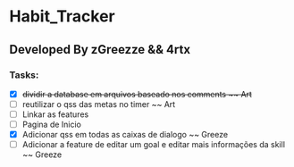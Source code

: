 # Habit_Tracker

## Developed By zGreezze && 4rtx


### Tasks:

- [X]  ~~dividir a database em arquivos baseado nos comments ~~ Art~~
- [ ]  reutilizar o qss das metas no timer ~~ Art
- [ ]  Linkar as features
- [ ]  Pagina de Inicio
- [X]  Adicionar qss em todas as caixas de dialogo ~~ Greeze
- [ ]  Adicionar a feature de editar um goal e editar mais informações da skill ~~ Greeze
